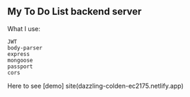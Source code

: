 ## My To Do List backend server

What I use:

```
JWT
body-parser
express
mongoose
passport
cors
```

Here to see [demo] site(dazzling-colden-ec2175.netlify.app)
